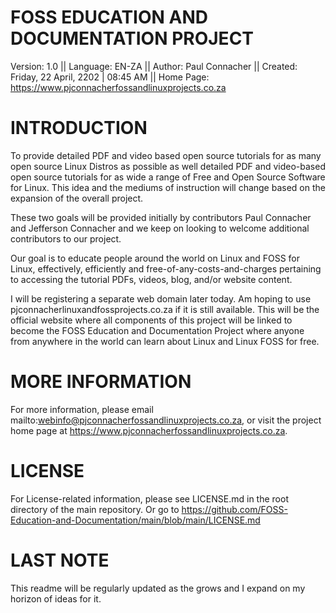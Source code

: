  FOSS EDUCATION AND DOCUMENTATION PROJECT
==============================================


Version:      1.0 ||
Language:     EN-ZA ||
Author:       Paul Connacher ||
Created:      Friday, 22 April, 2202 | 08:45 AM ||
Home Page:    https://www.pjconnacherfossandlinuxprojects.co.za



INTRODUCTION
===============
To provide detailed PDF and video based open source tutorials for as many open source Linux Distros as possible as well detailed PDF and video-based open source tutorials for as wide a range of Free and Open Source Software for Linux. This idea and the mediums of instruction will change based on the expansion of the overall project.

These two goals will be provided initially by contributors Paul Connacher and Jefferson Connacher and we keep on looking to welcome additional contributors to our project.

Our goal is to educate people around the world on Linux and FOSS for Linux, effectively, efficiently and free-of-any-costs-and-charges pertaining to accessing the tutorial PDFs, videos, blog, and/or website content.

I will be registering a separate web domain later today. Am hoping to use pjconnacherlinuxandfossprojects.co.za if it is still available. This will be the official website where all components of this project will be linked to become the FOSS Education and Documentation Project where anyone from anywhere in the world can learn about Linux and Linux FOSS for free.



MORE INFORMATION
====================
For more information, please email  mailto:webinfo@pjconnacherfossandlinuxprojects.co.za, or visit the project home page at https://www.pjconnacherfossandlinuxprojects.co.za.


LICENSE
=========
For License-related information, please see LICENSE.md in the root directory of the main repository. Or go to https://github.com/FOSS-Education-and-Documentation/main/blob/main/LICENSE.md


LAST NOTE
===============
  
This readme will be regularly updated as the grows and I expand on my horizon of ideas for it.

